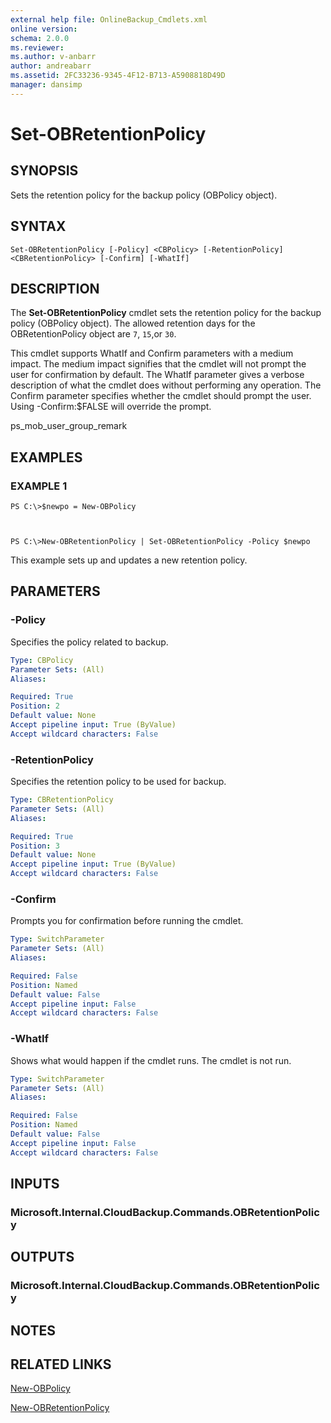 ```yaml
---
external help file: OnlineBackup_Cmdlets.xml
online version: 
schema: 2.0.0
ms.reviewer:
ms.author: v-anbarr
author: andreabarr
ms.assetid: 2FC33236-9345-4F12-B713-A5908818D49D
manager: dansimp
---
```


# Set-OBRetentionPolicy

## SYNOPSIS
Sets the retention policy for the backup policy (OBPolicy object).

## SYNTAX

```
Set-OBRetentionPolicy [-Policy] <CBPolicy> [-RetentionPolicy] <CBRetentionPolicy> [-Confirm] [-WhatIf]
```

## DESCRIPTION
The **Set-OBRetentionPolicy** cmdlet sets the retention policy for the backup policy (OBPolicy object).
The allowed retention days for the OBRetentionPolicy object are `7`, `15`,or `30`.

This cmdlet supports WhatIf and Confirm parameters with a medium impact.
The medium impact signifies that the cmdlet will not prompt the user for confirmation by default.
The WhatIf parameter gives a verbose description of what the cmdlet does without performing any operation.
The Confirm parameter specifies whether the cmdlet should prompt the user.
Using -Confirm:$FALSE will override the prompt.

ps_mob_user_group_remark

## EXAMPLES

### EXAMPLE 1
```
PS C:\>$newpo = New-OBPolicy



PS C:\>New-OBRetentionPolicy | Set-OBRetentionPolicy -Policy $newpo
```

This example sets up and updates a new retention policy.

## PARAMETERS

### -Policy
Specifies the policy related to backup.

```yaml
Type: CBPolicy
Parameter Sets: (All)
Aliases: 

Required: True
Position: 2
Default value: None
Accept pipeline input: True (ByValue)
Accept wildcard characters: False
```

### -RetentionPolicy
Specifies the retention policy to be used for backup.

```yaml
Type: CBRetentionPolicy
Parameter Sets: (All)
Aliases: 

Required: True
Position: 3
Default value: None
Accept pipeline input: True (ByValue)
Accept wildcard characters: False
```

### -Confirm
Prompts you for confirmation before running the cmdlet.

```yaml
Type: SwitchParameter
Parameter Sets: (All)
Aliases: 

Required: False
Position: Named
Default value: False
Accept pipeline input: False
Accept wildcard characters: False
```

### -WhatIf
Shows what would happen if the cmdlet runs.
The cmdlet is not run.

```yaml
Type: SwitchParameter
Parameter Sets: (All)
Aliases: 

Required: False
Position: Named
Default value: False
Accept pipeline input: False
Accept wildcard characters: False
```

## INPUTS

### Microsoft.Internal.CloudBackup.Commands.OBRetentionPolicy

## OUTPUTS

### Microsoft.Internal.CloudBackup.Commands.OBRetentionPolicy

## NOTES

## RELATED LINKS

[New-OBPolicy](./New-OBPolicy.md)

[New-OBRetentionPolicy](./New-OBRetentionPolicy.md)

